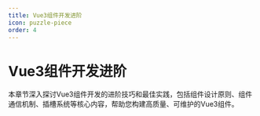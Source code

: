 ```yaml
---
title: Vue3组件开发进阶
icon: puzzle-piece
order: 4
---
```


# Vue3组件开发进阶

本章节深入探讨Vue3组件开发的进阶技巧和最佳实践，包括组件设计原则、组件通信机制、插槽系统等核心内容，帮助您构建高质量、可维护的Vue3组件。
